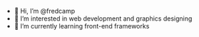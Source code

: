 - 👋 Hi, I’m @fredcamp
- 👀 I’m interested in web development and graphics designing
- 🌱 I’m currently learning front-end frameworks
